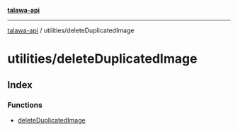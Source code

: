[**talawa-api**](../../README.md)

***

[talawa-api](../../modules.md) / utilities/deleteDuplicatedImage

# utilities/deleteDuplicatedImage

## Index

### Functions

- [deleteDuplicatedImage](functions/deleteDuplicatedImage.md)
